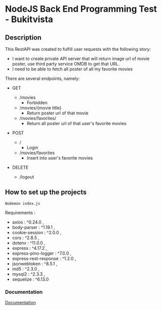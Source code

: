 # NodeJS Back End Programming Test - Bukitvista

## Description

This RestAPI was created to fulfill user requests with the following story:

- I want to create private API server that will return image url of movie poster, use third party service OMDB to get that URL.
- I need to be able to fetch all poster of all my favorite movies

There are several endpoints, namely:

- GET
  - /movies
    - Forbidden
  - /movies/{movie title}
    - Return poster url of that movie
  - /movies/favorites/
    - Return all poster url of that user's favorite movies
- POST

  - /
    - Login
  - /movies/favorites
    - Insert into user's favorite movies

- DELETE
  - /logout

## How to set up the projects

`Nodemon index.js`

Requirements :

- axios : ^0.24.0 ,
- body-parser : ^1.19.1 ,
- cookie-session : ^2.0.0 ,
- cors : ^2.8.5 ,
- dotenv : ^11.0.0 ,
- express : ^4.17.2 ,
- express-pino-logger : ^7.0.0 ,
- express-rest-response : ^1.2.0 ,
- jsonwebtoken : ^8.5.1 ,
- md5 : ^2.3.0 ,
- mysql2 : ^2.3.3 ,
- sequelize : ^6.13.0

### Documentation

[Documentation](https://documenter.getpostman.com/view/14990560/UVXhrd4K)
